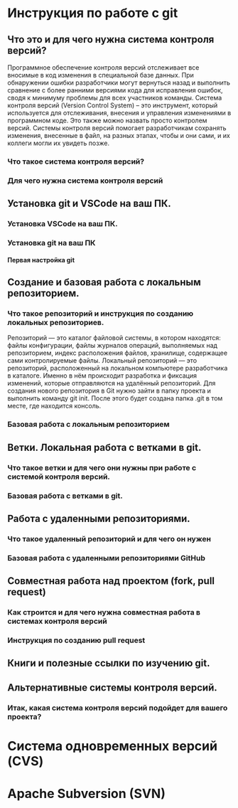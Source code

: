 # Инструкция по работе с git

## Что это и для чего нужна система контроля версий?
Программное обеспечение контроля версий отслеживает все вносимые в код изменения в специальной базе данных. При обнаружении ошибки разработчики могут вернуться назад и выполнить сравнение с более ранними версиями кода для исправления ошибок, сводя к минимуму проблемы для всех участников команды.
Система контроля версий (Version Control System) – это инструмент, который используется для отслеживания, внесения и управления изменениями в программном коде. Это также можно назвать просто контролем версий.
Системы контроля версий помогает разработчикам сохранять изменения, внесенные в файл, на разных этапах, чтобы и они сами, и их коллеги могли их увидеть позже.

### Что такое система контроля версий?

### Для чего нужна система контроля версий

## Установка git и VSCode на ваш ПК.

### Установка VSCode на ваш ПК.

### Установка git на ваш ПК

#### Первая настройка git

## Создание и базовая работа с локальным репозиторием.

### Что такое репозиторий и инструкция по созданию локальных репозиториев.

Репозиторий — это каталог файловой системы, в котором находятся:
файлы конфигурации,
файлы журналов операций, выполняемых над репозиторием,
индекс расположения файлов,
хранилище, содержащее сами контролируемые файлы.
Локальный репозиторий — это репозиторий, расположенный на локальном компьютере разработчика в каталоге. Именно в нём происходит разработка и фиксация изменений, которые отправляются на удалённый репозиторий.
Для создания нового репозитория в Git нужно зайти в папку проекта и выполнить команду git init. После этого будет создана папка .git в том месте, где находится консоль.

### Базовая работа с локальным репозиторием

## Ветки. Локальная работа с ветками в git.

### Что такое ветки и для чего они нужны при работе с системой контроля версий.

### Базовая работа с ветками в git.

## Работа с удаленными репозиториями.

### Что такое удаленный репозиторий и для чего он нужен

### Базовая работа с удаленными репозиториями GitHub

## Совместная работа над проектом (fork, pull request)

### Как строится и для чего нужна совместная работа в системах контроля версий

### Инструкция по созданию pull request

## Книги и полезные ссылки по изучению git.

## Альтернативные системы контроля версий.

### Итак, какая система контроля версий подойдет для вашего проекта?

# Система одновременных версий (CVS)

# Apache Subversion (SVN)

